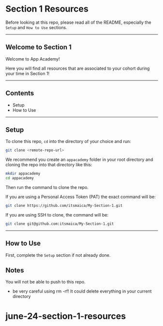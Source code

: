 # Section 1 Resources

Before looking at this repo, please read all of the README, especially the `Setup` and `How to Use` sections.

---

## Welcome to Section 1

Welcome to App Academy!

Here you will find all resources that are associated to your cohort during your time in Section 1!

---

## Contents

* Setup
* How to Use


---

## Setup
To clone this repo, `cd` into the directory of your choice and run:
```bash
git clone <remote-repo-url>
```

We recommend you create an `appacademy` folder in your root directory and cloning the repo into that directory like this:
```bash
mkdir appacademy
cd appacademy
```
Then run the command to clone the repo.

If you are using a Personal Access Token (PAT) the exact command will be:
```bash
git clone https://github.com/itsmaica/My-Section-1.git
```

If you are using SSH to clone, the command will be:
```bash
git clone git@github.com:itsmaica/My-Section-1.git
```

---

## How to Use
First, complete the `Setup` section if not already done.

## Notes
You will not be able to push to this repo.

* be very careful using rm -rf! It could delete everything in your current directory
# june-24-section-1-resources

